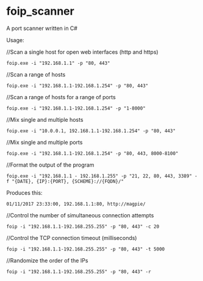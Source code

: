 # foip_scanner
A port scanner written in C#

Usage:

//Scan a single host for open web interfaces (http and https)

    foip.exe -i "192.168.1.1" -p "80, 443"

//Scan a range of hosts

    foip.exe -i "192.168.1.1-192.168.1.254" -p "80, 443"

//Scan a range of hosts for a range of ports

    foip.exe -i "192.168.1.1-192.168.1.254" -p "1-8000"

//Mix single and multiple hosts

    foip.exe -i "10.0.0.1, 192.168.1.1-192.168.1.254" -p "80, 443"

//Mix single and multiple ports

    foip.exe -i "192.168.1.1-192.168.1.254" -p "80, 443, 8000-8100"
  
//Format the output of the program

    foip.exe -i "192.168.1.1 - 192.168.1.255" -p "21, 22, 80, 443, 3389" -f "{DATE}, {IP}:{PORT}, {SCHEME}://{FQDN}/"
  
  Produces this:
  
    01/11/2017 23:33:00, 192.168.1.1:80, http://magpie/

//Control the number of simultaneous connection attempts

    foip -i "192.168.1.1-192.168.255.255" -p "80, 443" -c 20

//Control the TCP connection timeout (milliseconds)

    foip -i "192.168.1.1-192.168.255.255" -p "80, 443" -t 5000

//Randomize the order of the IPs

    foip -i "192.168.1.1-192.168.255.255" -p "80, 443" -r
